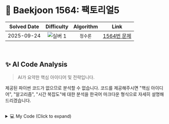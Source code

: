 # 📝 Baekjoon 1564: 팩토리얼5

| **Solved Date** | **Difficulty** | **Algorithm** | **Link** |
|:---:|:---:|:---:|:---:|
| 2025-09-24 | ![실버 1](https://img.shields.io/badge/Silver-1-949393?style=for-the-badge) | `정수론` | [1564번 문제](https://www.acmicpc.net/problem/1564) |

<br/>

## ✨ AI Code Analysis

> AI가 요약한 핵심 아이디어 및 전략입니다.

제공된 파이썬 코드가 없으므로 분석할 수 없습니다.  코드를 제공해주시면  "핵심 아이디어", "알고리즘", "시간 복잡도"에 대한 분석을 한국어 마크다운 형식으로 자세히 설명해 드리겠습니다.


<br/>

<details>
<summary>💻 My Code (Click to expand)</summary>

````py
# Baekjoon Problem 1564: 팩토리얼5
# https://www.acmicpc.net/problem/1564


</details>